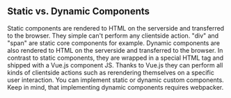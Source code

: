 ## Static vs. Dynamic Components

Static components are rendered to HTML on the serverside and transferred to the browser.
They simple can't perform any clientside action. "div" and "span" are static core
components for example.
Dynamic components are also rendered to HTML on the serverside and transferred
to the browser. In contrast to static components, they are wrapped in a special
HTML tag and shipped with a Vue.js component JS. Thanks to Vue.js they can perform
all kinds of clientside actions such as rerendering themselves on a specific
user interaction.
You can implement static or dynamic custom components. Keep in mind, that implementing
dynamic components requires webpacker.
